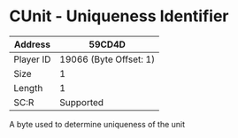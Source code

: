 #  CUnit - Uniqueness Identifier
Address   | 59CD4D
----------|-------------
Player ID | 19066 (Byte Offset: 1)
Size 	  | 1
Length 	  | 1
SC:R      | Supported

A byte used to determine uniqueness of the unit
